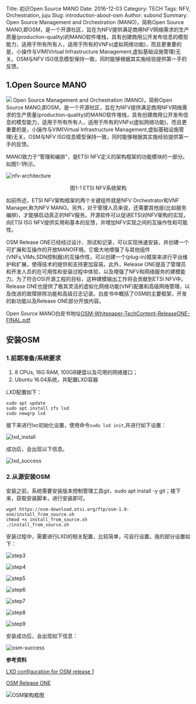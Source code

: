 Title: 初识Open Source MANO
Date: 2016-12-03
Category: TECH
Tags: NFV, Orchestration, juju
Slug: introduction-about-osm
Author: subond
Summary: Open Source Management and Orchestration (MANO)，简称Open Source MANO,即OSM，是一个开源社区，旨在为NFV提供满足商用NFV网络需求的生产质量(production-quality)的MANO软件堆栈，具有创建商用公开发布信息的模型能力，适用于所有所有人，适用于所有的VNFs(虚拟网络功能)，而且更重要的是，小操作与VIM(Virtual Infrastructure Management,虚拟基础设施管理)无关。OSM与NFV ISG信息模型保持一致，同时能够根据其实施经验提供第一手的反馈。

## 1.Open Source MANO

<img src="http://on64c9tla.bkt.clouddn.com/2016D/OSM-logo.png" align="left">Open Source Management and Orchestration (MANO)，简称Open Source MANO,即OSM，是一个开源社区，旨在为NFV提供满足商用NFV网络需求的生产质量(production-quality)的MANO软件堆栈，具有创建商用公开发布信息的模型能力，适用于所有所有人，适用于所有的VNFs(虚拟网络功能)，而且更重要的是，小操作与VIM(Virtual Infrastructure Management,虚拟基础设施管理)无关。OSM与NFV ISG信息模型保持一致，同时能够根据其实施经验提供第一手的反馈。

MANO致力于“管理和编排”，是ETSI NFV定义的架构框架的功能模块的一部分。如图1-1所示。

![nfv-architecture](http://on64c9tla.bkt.clouddn.com/2016D/etsi_nfv_architecture.png)

<p><center>图1-1 ETSI NFV系统架构</center></p>

如前所述，ETSI NFV架构框架的两个关键组件就是NFV Orchestrator和VNF Manager,称为NFV MANO。另外，对于管理人员来说，还需要其他层(比如服务编排)，才能够启动真正的NFV服务。开源软件可以促进ETSI对NFV架构的实现，向ETSI ISG NFV提供实用和基本的反馈，并增加NFV实现之间的互操作性和可能性。

OSM Release ONE已经经过设计、测试和记录，可以实现快速安装，并创建一个可扩展和互操作的开放MANO环境。它极大地增强了与其他组件(VNFs,VIMs,SDN控制器)的互操作性，可以创建一个(plug-in)框架来进行平台维护和扩展，使得技术的提供和支持更加容易。此外，Release ONE提高了管理员和开发人员的在可用性和安装过程中体验，以及增强了NFV和网络服务的建模能力。为了符合OSI开源工程的目标，这种建模输出工作将会贡献到ETSI NFV中。Release ONE也提供了极其灵活的虚拟化网络功能(VNF)配置和高级网络管理，以及改进的故障排除功能和高级日志记录。白皮书中概括了OSM的主要框架，开发的新功能以及Release ONE部分开放内容。

Open Source MANO白皮书地址[OSM-Whitepaper-TechContent-ReleaseONE-FINAL.pdf](https://osm.etsi.org/images/OSM-Whitepaper-TechContent-ReleaseONE-FINAL.pdf)

## 安装OSM

### 1.前期准备/系统要求

1) 8 CPUs, 16G RAM, 100GB硬盘以及可用的网络接口；  
2) Ubuntu 16.04系统，并配置LXD容器  

LXD配置如下：

```shell
sudo apt update
sudo apt install zfs lxd
sudo newgrp lxd
```

接下来进行lxc初始化设置，使用命令`sudo lxd init`,并进行如下设置：

![lxd_install](http://on64c9tla.bkt.clouddn.com/2016D/lxd_install.png)

成功后，会出现以下信息。

![lxd_success](http://on64c9tla.bkt.clouddn.com/2016D/lxd_successfully.png)

### 2.从源安装OSM

安装之前，系统需要安装版本控制管理工具git，sudo apt install -y git；接下来，获取安装脚本，进行安装即可。

```shell
wget https://osm-download.etsi.org/ftp/osm-1.0-one/install_from_source.sh
chmod +x install_from_source.sh
./install_from_source.sh
```

安装过程中，需要进行LXD的相关配置，比较简单，可自行设置。我的部分设置如下：

![step3](http://on64c9tla.bkt.clouddn.com/2016D/step3.png)

![step4](http://on64c9tla.bkt.clouddn.com/2016D/step4.png)

![step5](http://on64c9tla.bkt.clouddn.com/2016D/step5.png)

![step6](http://on64c9tla.bkt.clouddn.com/2016D/step6.png)

![step7](http://on64c9tla.bkt.clouddn.com/2016D/step7.png)

![step8](http://on64c9tla.bkt.clouddn.com/2016D/step8.png)

![step9](http://on64c9tla.bkt.clouddn.com/2016D/step9.png)

安装成功后，会出现如下信息：

![osm-success](http://on64c9tla.bkt.clouddn.com/2016D/lxd_successfully.png)

**参考资料**

[LXD configuration for OSM release 1](https://osm.etsi.org/wikipub/index.php/LXD_configuration_for_OSM_release_1)

[OSM Release ONE](https://osm.etsi.org/wikipub/index.php/OSM_Release_ONE)

![OSM架构框图](http://on64c9tla.bkt.clouddn.com/2016D/OSMconnectivity1.png)
